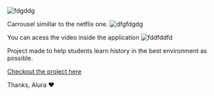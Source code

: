 

![fdgddg](https://user-images.githubusercontent.com/61792159/90049130-c66ffb00-dcaa-11ea-866a-cfba0783a518.png)



Carrousel simillar to the netflix one. 
![dfgfdgdg](https://user-images.githubusercontent.com/61792159/90050314-65492700-dcac-11ea-9289-b82bd6dae34b.png)

You can acess the video inside the application
![fddfddfd](https://user-images.githubusercontent.com/61792159/90050638-dd175180-dcac-11ea-9259-87a44175b40c.png)


Project made to help students learn history in the best environment as possible.

[Checkout the project here](https://historiaflix.netlify.app/)

Thanks, Alura :heart: 

